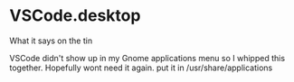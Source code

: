 # VSCode.desktop
What it says on the tin

VSCode didn't show up in my Gnome applications menu so I whipped this together.
Hopefully wont need it again.
put it in /usr/share/applications
